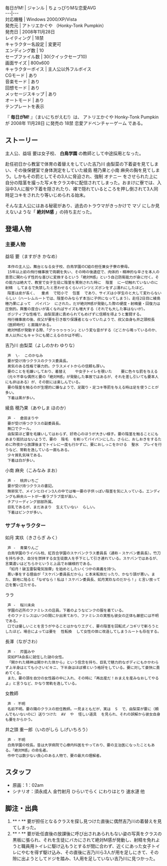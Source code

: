 毎日がM!  |  ジャンル  |  ちょっぴりMな恋愛AVG   
---|---  
対応機種  |  Windows 2000/XP/Vista   
発売元  |  アトリエかぐや （Honky-Tonk Pumpkin）   
発売日  |  2008年11月28日   
レイティング  |  18禁   
キャラクター名設定  |  変更可   
エンディング数  |  10   
セーブファイル数  |  30(クイックセーブ10)   
画面サイズ  |  800x600   
キャラクターボイス  |  主人公以外フルボイス   
CGモード  |  あり   
音楽モード  |  あり   
回想モード  |  あり   
メッセージスキップ  |  あり   
オートモード  |  あり   
テンプレートを表示  
  
『 **毎日がM!** 』（まいにちがえむ!）は、  アトリエかぐや Honky-Tonk Pumpkin  が  2008年  11月28日  に発売の
18禁  恋愛アドベンチャーゲーム  である。

##  ストーリー  

主人公、益垣 要は女子校、 **白鳥学園** の教師として中途採用となった。

赴任初日から教室で体育の着替えをしていた吉乃川 由梨菜の下着姿を見てしまい、その後保健室で身体測定をしていた綾島 穂乃果と小南
麻央の胸を見てしまう。しかもその罰としてその3人に脅迫され、強制  オナニー
をさせられた上に自分の陰茎を撮った写メをクラス中に配信されてしまった。おまけに寮では、入浴中3人に服や下着を隠されたり、裸で隠れているところを押し倒されて3人同時足コキをされたり等いじめられる始末。

そんな主人公にはある秘密があり、過去のトラウマがきっかけで  マゾ  にしか見えないような「 **絶対M感** 」の持ち主だった。

##  登場人物  

###  主要人物  

益垣 要（ますがき かなめ）

     本作の主人公。舞台となる女子校、白鳥学園のC組の担任兼女子寮の寮母。 
     15年以上前の飛行機事故で両親を失い、その時の後遺症で、肉体的・精神的な辛さを本人の意思に関わらず性的な喜びに変換するという「絶対M感」という自己防衛能力が身に付く。その能力は絶大で、教室で女子生徒に陰茎を罵倒された時に  陰茎  に一切触れていないのに  射精  してまるで失禁したと思わせるくらいパンツとズボンをずぶ濡れにしたほど。 
     陰茎は皮が長く、  童貞  で短小で  包茎  であり、サイズは小学生のと大して変わらないらしい（ハーレムルートでは、陰茎のみならず本当に子供になってしまう）。赴任2日目に綾島穂乃果によって  パイパン  にされた。だが絶対M感が発動した際の硬度・射精量・回復力は圧倒的。興奮の度合いが高くなればサイズも増大する（それでも大した事はないが）。 
     ポジティブな性格で、由梨菜達に責められてもめげずに信頼を得ようと奮闘する。 
     飛行機事故の後、叔父が要を引き取り保護者となっていたようで、叔父自身も井之頭校長（医師時代）と面識がある。 
     絶対M感が発動する際、「グゥゥゥゥゥン」という変な音がする（どこから鳴っているのか、本人以外にもキャラにも聞こえるのかは不明）。 
吉乃川 由梨菜（よしのかわ ゆりな）

     声  \-  このかなみ 
     要が受け持つクラスのクラス委員長。 
     男気のある性格で暴力的。クラスメイトからの信頼も厚い。 
     要のことを毛嫌いしており、着替え    や女子トイレを覗いた    要に色々な罰を与える（元々不幸な偶然と要の「絶対M感」が発動した事故ではあるが、それを差し引いても要本人にも非はある）が、その割には楽しんでいる。 
     要の陰茎を触るのが生理的に嫌なようで、足蹴り・足コキ等罰を与える時は足を使うことが多い。 
     下着は黒が多い。 
綾島 穂乃果（あやしま ほのか）

     声 -  倉田まりや 
     要が受け持つクラスの副委員長。 
     無口でクール。 
     由梨菜ほど要を毛嫌いしてはおらず、好奇心のほうが大きい様子。要の陰茎を触ることにもあまり抵抗はないようで、要の  陰毛  を剃ってパイパンにした。さらに、おしおきをするために昨夜から放課後までトイレに一度も行かずに、要におしっこをかける  聖水  プレイを行うなど、常軌を逸している一面もある。 
     少々貧乳気味である。 
     下着は白が多い。 
小南 麻央（こみなみ まお）

     声 -  桃井いちご 
     要が受け持つクラスの書記。 
     無邪気で、メインヒロイン3人の中では唯一要の子供っぽい陰茎を気に入っている。エンディングも麻央ルートが一番ラブラブ度が高い。 
     チアリーディング部部所属。 
     巨乳であるが、まだあまり  生えていない  らしい。 
     下着はピンクが多い。 

###  サブキャラクター  

如月 実玖（きさらぎ みく）

     声 -  青葉りんご 
     白鳥学園のライバル校、紅百合学園のスケバンクラス委員長（通称・スケバン委員長）。竹刀を持ち歩き、自分を崇拝する女生徒数人を手下として引き連れている。スケバンではあるが、言葉遣いはどちらかというと上品でお嬢様的である。 
     「如月！破玉雷裂電気按摩」を始めとしたいくつかの奥義を持つ。 
     悪い事をする理由が「スケバン委員長だから」と本末転倒だったり、かなり頭が悪い。また、窮地に陥ると「なぜなら！私は！スケバン委員長、如月実玖なのだから！」と言い放って己を奮い立たせる。 
ララ

     声 -  桜川未央 
     学園の近所のファミレスの店員。下着のようなピンクの服を着ている。 
     そのファミレスはいつの間にか出来ており、ファミレスの実態も彼女の正体も厳密には不明である。 
     口では優しいことを言うがやることはかなりエグく、要の陰茎を回転式ノコギリで斬ろうとしたほど。場合によっては要を  性転換  して女性の体に改造してしまうルートも存在する。 
長澤（ながさわ）

     声 -  芹園みや 
     突如PTA会長に就任した謎の女性。 
     「開かれた精神は開かれた体から」という信念を持ち、巨乳で魅力的なボディにもかかわらず上半身はとても小さいビキニ、下半身はほぼ裸という格好をしている。要に対して豪快に責めてくる。 
     また、要の頭を自分の女性器の中に入れ、その時に「再出産だ！おまえを産みなおしてやるよ」と言うなど、かなり常軌を逸している。 
女教師

     声 - 不明 
     名前不明。要の隣のクラスの担任教師。一見まともだが、実は  S  で、由梨菜が要に（頼んでもいないのに）送りつけた  AV  や  怪しい道具  を見られ、それの誤解から彼女自身も要をからかう。 
井之頭 重一郎（いのがしら しげいちろう）

     声 - 不明 
     白鳥学園の校長。昔は大学病院で心療内科医をやっており、要の主治医になったこともある。「絶対M感」の命名者。 
     作中では数少ない良心のある人物で、要の最大の理解者。 

##  スタッフ  

  * 原画：1：02am 
  * シナリオ：須永成人 金竹射月 ひらいでらく にわりはとり 速水漣 他 

##  脚注・出典  

  1. ** ^  ** 要が担任となるクラスを探し見つけた直後に偶然吉乃川の着替えを見てしまった。 
  2. ** ^  ** 要が赴任直後の放課後に呼び出されあられもない姿の写真をクラスの黒板に張られ、それを生徒にバカにされて絶対M感が発動し、射精を免れようと職員用トイレに駆け込もうとするが間に合わず、近くにあった女子トイレにやむを得ず駆け込み、その直後に吉乃川ら3人が用を足しにきて、その隙に出ようとしてドジを踏み、1人用を足していない吉乃川に見つかった。 

